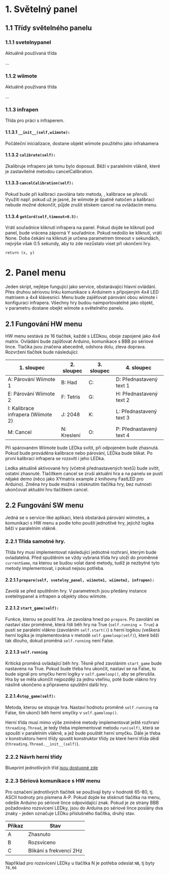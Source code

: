 # 1. Světelný panel

## 1.1 Třídy světelného panelu

### 1.1.1 svetelnypanel

Aktuálně používaná třída

…

### 1.1.2 wiimote

Aktuálně používaná třída

…

### 1.1.3 infrapen

Třída pro práci s infraperem.

#### 1.1.3.1 `__init__(self,wiimote):`

Počáteční inicializace, dostane objekt wiimote použitého jako
infrakamera

#### 1.1.3.2 `calibrate(self):`

Zkalibruje infrapero jak tomu bylo doposud. Běží v paralelním vlákně,
které je zastavitelné metodou cancelCalibration.

#### 1.1.3.3 `cancelCalibration(self):`

Pokud bude při kalibraci zavolána tato metoda, , kalibrace se přeruší.
Využití např. pokud už je jasné, že wiimote je špatně natočen a
kalibraci nebude možné dokončit, půjde zrušit stiskem cancel na
ovládacím menu.

#### 1.1.3.4 `getCord(self,timeout=0.5):`

Vrátí souřadnice kliknutí infrapera na panel. Pokud dojde ke kliknutí
pod panel, bude vrácena záporná Y souřadnice. Pokud nedošlo ke kliknutí,
vrátí None. Doba čekání na kliknutí je určena parametrem timeout
v sekundách, nejvýše však 0.5 sekundy, aby to zde nezůstalo viset při
ukončení hry.

`return (x, y)`

# 2. Panel menu

Jeden skript, nejlépe fungující jako service, obstarávající hlavní
ovládání. Přes druhou sériovou linku komunikace s Arduinem s připojeným
4x4 LED matrixem a 4x4 klávesnicí. Menu bude zajiěťovat párování obou
wiimote i konfiguraci infrapera. Všechny hry budou naimportovatelné jako
objekt, v parametru dostane obejkt wiimote a světelného panelu.

## 2.1 Fungování HW menu

HW menu sestává ze 16 tlačítek, každé s LEDkou, oboje zapojené jako 4x4
matrix. Ovládání bude zajišťovat Arduino, komunikace s BBB po sériové
lince. Tlačíka jsou značena abecedně, odshora dolu, zleva doprava. Rozvržení tlačítek bude následující:

| 1. sloupec |  2. sloupec | 3. sloupec | 4. sloupec | 
|---|---|---|---|
| A: Párování Wiimote 1                | B: Had     | C:      | D: Přednastavený text 1 |
| E: Párování Wiimote 2                | F: Tetris  | G:      | H: Přednastavený text 2 |
| I: Kalibrace infrapera (Wiimote 2)   | J: 2048    | K:      | L: Přednastavený text 3 |
| M: Cancel                            | N: Kreslení| O:      | P: Přednastavený text 4 |

Při spárovaném Wiimote bude LEDka svítit, při odpojeném bude zhasnutá.
Pokud bude prováděna kalibrace nebo párování, LEDka bude blikat. Po
první kalibraci infrapera se rozsvítí i jeho LEDka.

Ledka aktuálně aktivované hry (včetně přednastavených textů) bude
svítit, ostatní zhasnuté. Tlačítkem cancel se zruší aktuální hra a na
panelu se pustí nějaké demo (něco jako XYmatrix example z knihovny
FastLED pro Arduino). Změna hry bude možná i stisknutím tlačítka hry,
bez nutnosti ukončovat aktuální hru tlačítkem cancel.

## 2.2 Fungování SW menu

Jedná se o service-like aplikaci, která obstarává párování wiimotes,
a komunikaci s HW menu a podle toho pouští jednotlivé hry, jejichž 
logika běží v paralelním vlákně.

### 2.2.1 Třída samotné hry.

Třída hry musí implementovat následující jednotné rozhraní, kterým bude
ovladatelná. Před spuštěním se vždy vybraná třída hry uloží do proměnné
`currentGame`, na kterou se budou volat dané metody, tudíž je nezbytné
tyto metody implementovat, i pokud nejsou potřeba.

#### 2.2.1.1 `prepare(self, svetelny_panel, wiimote1, wiimote2, infrapen):`

Zavolá se před spuštěním hry. V parametrech jsou předány instance
svetelnypanel a infrapen a objekty obou wiimote.

#### 2.2.1.2 `start_game(self):`

Funkce, kterou se pouští hra. Je zavolána hned po `prepare`. Po zavolání se 
nastaví stav proměnné, která řídi běh hry na True (`self.running = True`) a pustí 
se paralelní vlákno (zavoláním `self.start()`) s herní logikou (veškerá herní logika je 
implementována v metodě `self.gameloop(self)`), které běží tak dlouho, dokud
proměná `self.running` není False.


#### 2.2.1.3 `self.running`

Kritická proměná ovládající běh hry. Těsně před zavoláním `start_game`
bude nastavena na True. Pokud bude třeba hru ukončit, nastaví se na False, 
to bude signál pro smyčku herní logiky v `self.gameloop()`, aby se přerušila. 
Hra by se měla ukončit nejpozději za jednu vteřinu, poté bude vlákno hry 
násilně ukončeno a připraveno spuštění další hry.

#### 2.2.1.4`stop_game(self):`

Metoda, kterou se stopuje hra. Nastaví hodnotu proměné `self.running` na False,
tím ukončí běh herní smyčky v `self.gameloop()`.


Herní třída musí mimo výše zmíněné metody implementovat ještě rozhraní `threading.Thread`,
je tedy třeba implementovat metodu `run(self)`, která se spouští v paralelním vlákně,
a jež bude pouštět herní smyčku. Dále je třeba v konstruktoru herní třídy spustit
konstruktor třídy ze které herní třída dědí (`threading.Thread.__init__(self)`).


### 2.2.2 Návrh herní třídy
Blueprint jednotlivých tříd [jsou dostupné zde](https://github.com/gymgeek/led_panel/tree/master/source/BBB/blueprints)

### 2.2.3 Sériová komunikace s HW menu
Pro označení jednotlivých tlačítek se používají byty v hodnotě 65-80, tj. ASCII hodnoty pro písmena A-P. Pokud dojde ke stisknutí tlačítka na menu, odešle Arduino po sériové lince odpovídající znak. Pokud je ze strany BBB požadováno rozsvícení LEDky, jsou do Arduina po sériové lince poslány dva znaky - jeden označuje LEDku příslušného tlačítka, druhý stav.

| Příkaz | Stav |
| ------ | ---- |
| A      | Zhasnuto |
| B      | Rozsvíceno |
| C      | Blikání s frekvencí 2Hz |

Například pro rozsvícení LEDky u tlačítka N je potřeba odeslat `NB`, tj byty `78,66`

